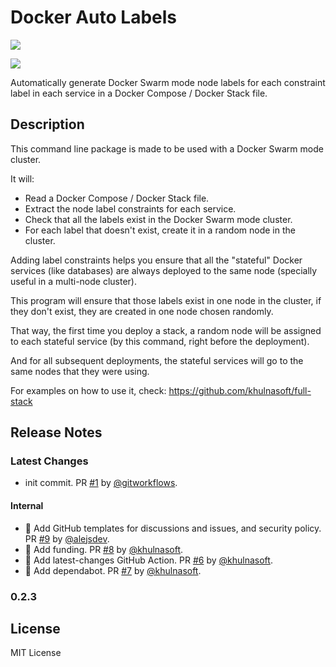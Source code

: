 # Docker Auto Labels
[![](https://img.shields.io/pypi/v/auto-docker-labels.svg)](https://pypi.python.org/pypi/auto-docker-labels)

[![](https://img.shields.io/travis/khulnasoft/auto-docker-labels.svg)](https://travis-ci.org/khulnasoft/auto-docker-labels)


Automatically generate Docker Swarm mode node labels for each constraint label in each service in a Docker Compose / Docker Stack file.


## Description

This command line package is made to be used with a Docker Swarm mode cluster.

It will:
* Read a Docker Compose / Docker Stack file.
* Extract the node label constraints for each service.
* Check that all the labels exist in the Docker Swarm mode cluster.
* For each label that doesn't exist, create it in a random node in the cluster.

Adding label constraints helps you ensure that all the "stateful"
Docker services (like databases) are always deployed to the same
node (specially useful in a multi-node cluster).

This program will ensure that those labels exist in one node
in the cluster, if they don't exist, they are created in one
node chosen randomly.

That way, the first time you deploy a stack, a random node will be assigned
to each stateful service (by this command, right before the deployment).

And for all subsequent deployments, the stateful services will go to the
same nodes that they were using.

For examples on how to use it, check: https://github.com/khulnasoft/full-stack

## Release Notes

### Latest Changes

* init commit. PR [#1](https://github.com/khulnasoft/auto-docker-labels/pull/1) by [@gitworkflows](https://github.com/gitworkflows).

#### Internal

* 🔧 Add GitHub templates for discussions and issues, and security policy. PR [#9](https://github.com/khulnasoft/auto-docker-labels/pull/9) by [@alejsdev](https://github.com/alejsdev).
* 🔧 Add funding. PR [#8](https://github.com/khulnasoft/auto-docker-labels/pull/8) by [@khulnasoft](https://github.com/khulnasoft).
* 👷 Add latest-changes GitHub Action. PR [#6](https://github.com/khulnasoft/auto-docker-labels/pull/6) by [@khulnasoft](https://github.com/khulnasoft).
* 👷 Add dependabot. PR [#7](https://github.com/khulnasoft/auto-docker-labels/pull/7) by [@khulnasoft](https://github.com/khulnasoft).

### 0.2.3

## License

MIT License
